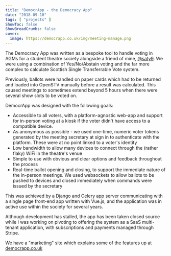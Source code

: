 ```yaml
---
title: "DemocrApp - the Democracy App"
date: "2018-09-10"
tags: [ "projects" ]
ShowToc: false
ShowBreadCrumbs: false
cover:
  image: https://democrapp.co.uk/img/meeting-manage.png
---
```


The Democracy App was written as a bespoke tool to handle voting in AGMs for a student theatre society alongside a friend 
of mine, [@saty9](https://github.com/saty9). We were using a combination of Yes/No/Abstain voting and the far more 
complex to calculate Scottish Single Transferrable Vote system.

Previously, ballots were handled on paper cards which had to be returned and loaded into OpenSTV manually before a result 
was calculated. This caused meetings to sometimes extend beyond 5 hours when there were several show slots to be voted 
on.

DemocrApp was designed with the following goals:
 - Accessible to all voters, with a platform-agnostic web-app and support for in-person voting at a kiosk if the voter
   didn't have access to a compatible device.
 - As anonymous as possible - we used one-time, numeric voter tokens generated by the meeting secretary at sign in to
   authenticate with the platform. These were at no point linked to a voter's identity
 - Low bandwidth to allow many devices to connect through the (rather flaky) WiFi in the theatre's venue
 - Simple to use with obvious and clear options and feedback throughout the process
 - Real-time ballot opening and closing, to support the immediate nature of the in-person meetings. We used websockets 
   to allow ballots to be pushed to devices and closed immediately when commands were issued by the secretary

This was achieved by a Django and Celery app server communicating with a single page front-end app written with Vue.js, 
and the application was in active use within the society for several years.

Although development has stalled, the app has been taken closed source while I was working on pivoting to offering the 
system as a SaaS multi-tenant application, with subscriptions and payments managed through Stripe.

We have a "marketing" site which explains some of the features up at [democrapp.co.uk](https://democrapp.co.uk)
